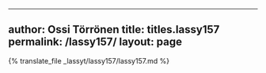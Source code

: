 
---
author: Ossi Törrönen
title: titles.lassy157
permalink: /lassy157/
layout: page
---
{% translate_file _lassyt/lassy157/lassy157.md %}